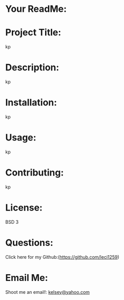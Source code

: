 # Your ReadMe:
# Project Title: 
  kp 
# Description: 
  kp
# Installation:
  kp 
# Usage:
  kp 
# Contributing:
  kp 
# License:
  BSD 3 
# Questions:
Click here for my Github:(https://github.com/leci1259) 
# Email Me:
  Shoot me an email!: kelsey@yahoo.com 




